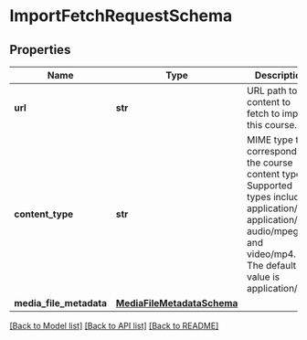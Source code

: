 # ImportFetchRequestSchema

## Properties
Name | Type | Description | Notes
------------ | ------------- | ------------- | -------------
**url** | **str** | URL path to the content to fetch to import this course. | 
**content_type** | **str** | MIME type that corresponds to the course content type. Supported types include application/zip, application/pdf, audio/mpeg, and video/mp4. The default value is application/zip. | [optional] 
**media_file_metadata** | [**MediaFileMetadataSchema**](MediaFileMetadataSchema.md) |  | [optional] 

[[Back to Model list]](../README.md#documentation-for-models) [[Back to API list]](../README.md#documentation-for-api-endpoints) [[Back to README]](../README.md)

